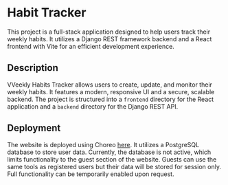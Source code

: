 # Habit Tracker

This project is a full-stack application designed to help users track their weekly habits. It utilizes a Django REST framework backend and a React frontend with Vite for an efficient development experience.

## Description

VVeekly Habits Tracker allows users to create, update, and monitor their weekly habits. It features a modern, responsive UI and a secure, scalable backend. The project is structured into a `frontend` directory for the React application and a `backend` directory for the Django REST API.

## Deployment

The website is deployed using Choreo [here](https://e31f8c15-f7e8-4660-989a-d5008f9d52c1.e1-eu-north-azure.choreoapps.dev). It utilizes a PostgreSQL database to store user data. Currently, the database is not active, which limits functionality to the guest section of the website. Guests can use the same tools as registered users but their data will be stored for session only. Full functionality can be temporarily enabled upon request.
